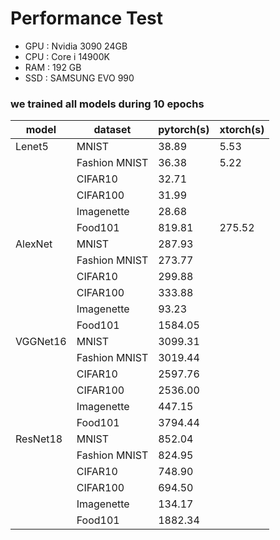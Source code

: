 # Performance Test

- GPU : Nvidia 3090 24GB
- CPU : Core i 14900K
- RAM : 192 GB
- SSD : SAMSUNG EVO 990

### we trained all models during 10 epochs

| model         | dataset            | pytorch(s) | xtorch(s) |
|---------------|--------------------|------------|-----------|
| Lenet5        | MNIST              | 38.89      | 5.53      |
|               | Fashion MNIST      | 36.38      | 5.22      |
|               | CIFAR10            | 32.71      |           |
|               | CIFAR100           | 31.99      |           |
|               | Imagenette         | 28.68      |           |
|               | Food101            | 819.81     | 275.52    |
| AlexNet       | MNIST              | 287.93     |           |
|               | Fashion MNIST      | 273.77     |           |
|               | CIFAR10            | 299.88     |           |
|               | CIFAR100           | 333.88     |           |
|               | Imagenette         | 93.23      |           |
|               | Food101            | 1584.05    |           |
| VGGNet16      | MNIST              | 3099.31    |           |
|               | Fashion MNIST      | 3019.44    |           |
|               | CIFAR10            | 2597.76    |           |
|               | CIFAR100           | 2536.00    |           |
|               | Imagenette         | 447.15     |           |
|               | Food101            | 3794.44    |           |
| ResNet18      | MNIST              | 852.04     |           |
|               | Fashion MNIST      | 824.95     |           |
|               | CIFAR10            | 748.90     |           |
|               | CIFAR100           | 694.50     |           |
|               | Imagenette         | 134.17     |           |
|               | Food101            | 1882.34    |           |



